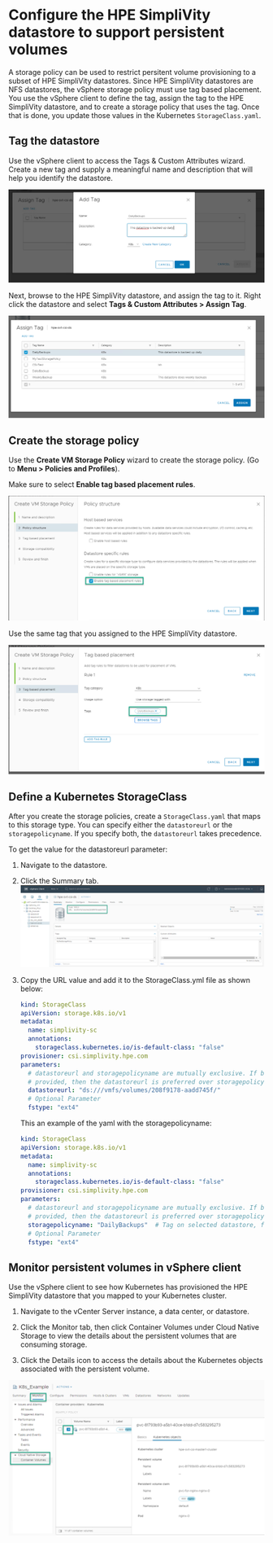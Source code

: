 # Configure the HPE SimpliVity datastore to support persistent volumes

A storage policy can be used to restrict persitent volume provisioning to a subset of HPE SimpliVity datastores. Since HPE SimpliVity datastores are NFS datastores, the vSphere storage policy must use tag based placement. You use the vSphere client to define the tag, assign the tag to the HPE SimpliVity datastore, and to create a storage policy that uses the tag. Once that is done, you update those values in the Kubernetes `StorageClass.yaml`.

## Tag the datastore

Use the vSphere client to access the Tags & Custom Attributes wizard. Create a new tag and supply a meaningful name and description that will help you identify the datastore.

![image](./graphics/addatag.png)

Next, browse to the HPE SimpliVity datastore, and assign the tag to it. Right click the datastore and select **Tags & Custom Attributes > Assign Tag**.

![image](./graphics/assignatag2.png)

## Create the storage policy

Use the **Create VM Storage Policy** wizard to create the storage policy. (Go to **Menu > Policies and Profiles**).

Make sure to select **Enable tag based placement rules**.

![image](./graphics/enable-tag-based-placement-rules.png)

Use the same tag that you assigned to the HPE SimpliVity datastore.

![image](./graphics/assign-tag.png)

## Define a Kubernetes StorageClass

After you create the storage policies, create a `StorageClass.yaml` that maps to this storage type.
You can specify either the `datastoreurl` or the `storagepolicyname`. If you specify both, the `datastoreurl` takes precedence.

To get the value for the datastoreurl parameter:

1. Navigate to the datastore.
2. Click the Summary tab.
![image](./graphics/datastoreurl.png)
3. Copy the URL value and add it to the StorageClass.yml file as shown below:

    ```yaml
    kind: StorageClass
    apiVersion: storage.k8s.io/v1
    metadata:
      name: simplivity-sc
      annotations:
        storageclass.kubernetes.io/is-default-class: "false"
    provisioner: csi.simplivity.hpe.com
    parameters:
      # datastoreurl and storagepolicyname are mutually exclusive. If both are
      # provided, then the datastoreurl is preferred over storagepolicyname
      datastoreurl: "ds:///vmfs/volumes/208f9178-aadd745f/"
      # Optional Parameter
      fstype: "ext4"
    ```

    This an example of the yaml with the storagepolicyname:

    ```yaml
    kind: StorageClass
    apiVersion: storage.k8s.io/v1
    metadata:
      name: simplivity-sc
      annotations:
        storageclass.kubernetes.io/is-default-class: "false"
    provisioner: csi.simplivity.hpe.com
    parameters:
      # datastoreurl and storagepolicyname are mutually exclusive. If both are
      # provided, then the datastoreurl is preferred over storagepolicyname
      storagepolicyname: "DailyBackups"  # Tag on selected datastore, from vCenter
      # Optional Parameter
      fstype: "ext4"
    ```

## Monitor persistent volumes in vSphere client

Use the vSphere client to see how Kubernetes has provisioned the HPE SimpliVity datastore that you mapped to your Kubernetes cluster.

1. Navigate to the vCenter Server instance, a data center, or datastore.

2. Click the Monitor tab, then click Container Volumes under Cloud Native Storage to view the details about the persistent volumes that are consuming storage.

3. Click the Details icon to access the details about the Kubernetes objects associated with the persistent volume.

![image](./graphics/k8s-objects-view.png)
